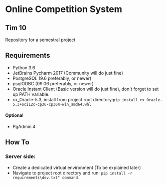 # Online Competition System
## Tim 10

Repository for a semestral project

## Requirements
- Python 3.6
- JetBrains Pycharm 2017 (Community will do just fine)
- PostgreSQL (9.6 preferably, or newer)
- psqlODBC (09.06 preferably, or newer)
- Oracle Instant Client (Basic version will do just fine), don't forget to set up PATH variable.
- cx_Oracle-5.3, install from project root directory:```pip install cx_Oracle-5.3+oci12c-cp36-cp36m-win_amd64.whl```

#### Optional 
- PgAdmin 4

## How To
### Server side:
  - Create a dedicated virtual environment (To be explained later)
  - Navigate to project root directory and run: ```pip install -r requirements\dev.txt" command.```
